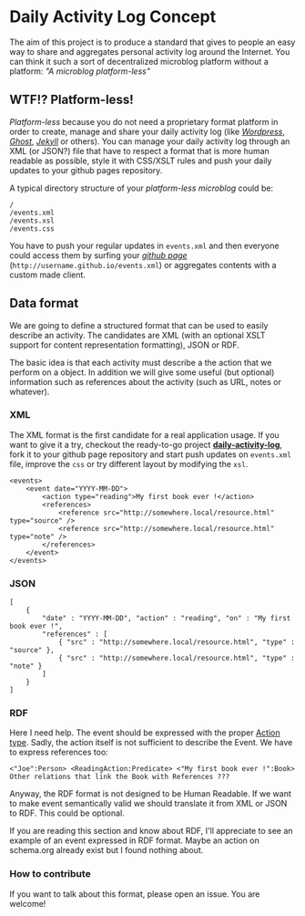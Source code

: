 # Daily Activity Log Concept

The aim of this project is to produce a standard that gives to people an easy way to share and aggregates personal activity log around the Internet. You can think it such a sort of decentralized microblog platform without a platform: _"A microblog platform-less"_

## WTF!? Platform-less!

_Platform-less_ because you do not need a proprietary format platform in order to create, manage and share your daily activity log (like [_Wordpress_](https://wordpress.org/), [_Ghost_](https://github.com/tryghost/Ghost), [_Jekyll_](http://jekyllrb.com/) or others). You can manage your daily activity log through an XML (or JSON?) file that have to respect a format that is more human readable as possible, style it with CSS/XSLT rules and push your daily updates to your github pages repository.

A typical directory structure of your *platform-less microblog* could be:

```
/
/events.xml
/events.xsl
/events.css
```

You have to push your regular updates in `events.xml` and then everyone could access them by surfing your [_github page_](https://pages.github.com/) (`http://username.github.io/events.xml`) or aggregates contents with a custom made client.

## Data format

We are going to define a structured format that can be used to easily describe an activity. The candidates are XML (with an optional XSLT support for content representation formatting), JSON or RDF.

The basic idea is that each activity must describe a the action that we perform on a object. In addition we will give some useful (but optional) information such as references about the activity (such as URL, notes or whatever).

### XML

The XML format is the first candidate for a real application usage. If you want to give it a try, checkout the ready-to-go project [**daily-activity-log**](http://github.com/joebew42/daily-activity-log/), fork it to your github page repository and start push updates on `events.xml` file, improve the `css` or try different layout by modifying the `xsl`.

```
<events>
    <event date="YYYY-MM-DD">
        <action type="reading">My first book ever !</action>
        <references>
            <reference src="http://somewhere.local/resource.html" type="source" />
            <reference src="http://somewhere.local/resource.html" type="note" />
        </references>
    </event>
</events>
```

### JSON

```
[
    {
        "date" : "YYYY-MM-DD", "action" : "reading", "on" : "My first book ever !",
        "references" : [
            { "src" : "http://somewhere.local/resource.html", "type" : "source" },
            { "src" : "http://somewhere.local/resource.html", "type" : "note" }
        ]
    }
]
```

### RDF

Here I need help. The event should be expressed with the proper [Action type](http://schema.org/Action). Sadly, the action itself is not sufficient to describe the Event. We have to express references too:

```
<"Joe":Person> <ReadingAction:Predicate> <"My first book ever !":Book>
Other relations that link the Book with References ???
```

Anyway, the RDF format is not designed to be Human Readable. If we want to make event semantically valid we should translate it from XML or JSON to RDF. This could be optional.

If you are reading this section and know about RDF, I'll appreciate to see an example of an event expressed in RDF format. Maybe an action on schema.org already exist but I found nothing about.

### How to contribute

If you want to talk about this format, please open an issue. You are welcome!
